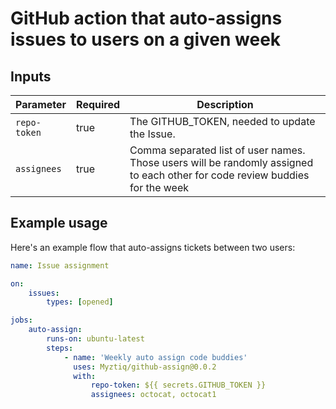 # GitHub action that auto-assigns issues to users on a given week

## Inputs

| Parameter    | Required | Description                                                                |
| ------------ | -------- | -------------------------------------------------------------------------- |
| `repo-token` | true     | The GITHUB_TOKEN, needed to update the Issue.                              |
| `assignees`  | true     | Comma separated list of user names. Those users will be randomly assigned to each other for code review buddies for the week |

## Example usage

Here's an example flow that auto-assigns tickets between two users:

```yml
name: Issue assignment

on:
    issues:
        types: [opened]

jobs:
    auto-assign:
        runs-on: ubuntu-latest
        steps:
            - name: 'Weekly auto assign code buddies'
              uses: Myztiq/github-assign@0.0.2
              with:
                  repo-token: ${{ secrets.GITHUB_TOKEN }}
                  assignees: octocat, octocat1
```
